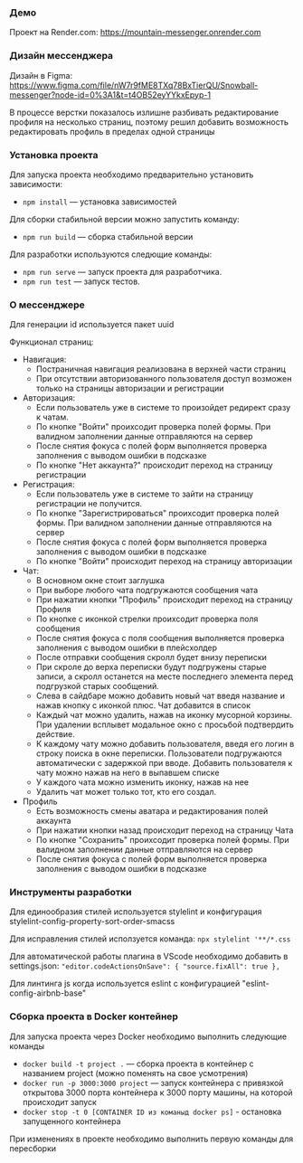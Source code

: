 ### Демо

Проект на Render.com: https://mountain-messenger.onrender.com

### Дизайн мессенджера

Дизайн в Figmа: https://www.figma.com/file/nW7r9fME8TXq78BxTierQU/Snowball-messenger?node-id=0%3A1&t=t4OB52eyYYkxEpyp-1

В процессе верстки показалось излишне разбивать редактирование профиля на несколько страниц, поэтому решил добавить возможность редактировать профиль в пределах одной страницы

### Установка проекта

Для запуска проекта необходимо предварительно установить зависимости:

- `npm install` — установка зависимостей

Для сборки стабильной версии можно запустить команду:

- `npm run build` — сборка стабильной версии

Для разработки используются следющие команды:

- `npm run serve` — запуск проекта для разработчика.
- `npm run test` — запуск тестов.

### О мессенджере

Для генерации id используется пакет uuid

Функционал страниц:

- Навигация:
  - Постраничная навигация реализована в верхней части страниц
  - При отсутствии авторизованного пользователя доступ возможен только на страницы авторизации и регистрации
- Авторизация:
  - Если пользователь уже в системе то произойдет редирект сразу к чатам.
  - По кнопке "Войти" проихсодит проверка полей формы. При валидном заполнении данные отправляются на сервер
  - После снятия фокуса с полей форм выполняется проверка заполнения с выводом ошибки в подсказке
  - По кнопке "Нет аккаунта?" происходит переход на страницу регистрации
- Регистрация:
  - Если пользователь уже в системе то зайти на страницу регистрации не получится.
  - По кнопке "Зарегистрироваться" проихсодит проверка полей формы. При валидном заполнении данные отправляются на сервер
  - После снятия фокуса с полей форм выполняется проверка заполнения с выводом ошибки в подсказке
  - По кнопке "Войти" происходит переход на страницу авторизации
- Чат:
  - В основном окне стоит заглушка
  - При выборе любого чата подгружаются сообщения чата
  - При нажатии кнопки "Профиль" происходит переход на страницу Профиля
  - По кнопке с иконкой стрелки проихсодит проверка поля сообщения
  - После снятия фокуса с поля сообщения выполняется проверка заполнения с выводом ошибки в плейсхолдер
  - После отправки сообщения скролл будет внизу переписки
  - При скроле до верха переписки будут подгружены старые записи, а скролл останется на месте последнего элемента перед подгрузкой старых сообщений.
  - Слева в сайдбаре можно добавить новый чат введя название и нажав кнопку с иконкой плюс. Чат добавится в список
  - Каждый чат можно удалить, нажав на иконку мусорной корзины. При удалении всплывет модальное окно с просьбой подтвердить действие.
  - К каждому чату можно добавить пользователя, введя его логин в строку поиска в окне переписки. Пользователи подгружаются автоматически с задержкой при вводе. Добавить пользователя к чату можно нажав на него в выпавшем списке
  - У каждого чата можно изменить иконку, нажав на нее
  - Удалить чат может только тот, кто его создал.
- Профиль
  - Есть возможность смены аватара и редактирования полей аккаунта
  - При нажатии кнопки назад происходит переход на страницу Чата
  - По кнопке "Сохранить" проихсодит проверка полей формы. При валидном заполнении данные отправляются на сервер
  - После снятия фокуса с полей форм выполняется проверка заполнения с выводом ошибки в подсказке

### Инструменты разработки

Для единообразия стилей используется stylelint и конфигурация stylelint-config-property-sort-order-smacss

Для исправления стилей исползуется команда:
`npx stylelint '**/*.css`

Для автоматической работы плагина в VScode необходимо добавить в settings.json:
`"editor.codeActionsOnSave": {
  "source.fixAll": true
},`

Для линтинга js когда используется eslint с конфигурацией "eslint-config-airbnb-base"

### Сборка проекта в Docker контейнер

Для запуска проекта через Docker необходимо выполнить следующие команды

- `docker build -t project .` — сборка проекта в контейнер с названием project (можно поменять на свое усмотрения)
- `docker run -p 3000:3000 project` — запуск контейнера с привязкой открытова 3000 порта контейнера к 3000 порту машины, на которой происходит запуск
- `docker stop -t 0 [CONTAINER ID из команыд docker ps]` - остановка запущенного контейнера

При изменениях в проекте необходимо выполнить первую команды для пересборки
